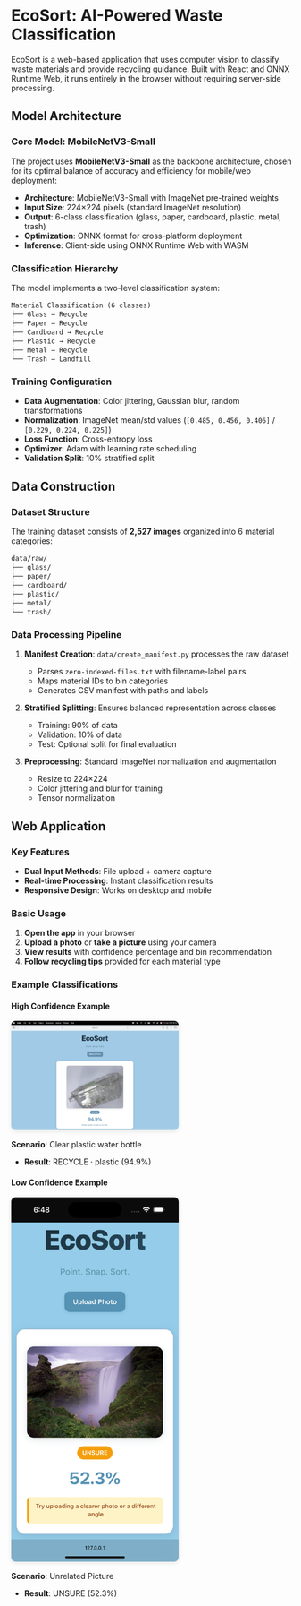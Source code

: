 # EcoSort: AI-Powered Waste Classification

EcoSort is a web-based application that uses computer vision to classify waste materials and provide recycling guidance. Built with React and ONNX Runtime Web, it runs entirely in the browser without requiring server-side processing.

## Model Architecture

### Core Model: MobileNetV3-Small
The project uses **MobileNetV3-Small** as the backbone architecture, chosen for its optimal balance of accuracy and efficiency for mobile/web deployment:

- **Architecture**: MobileNetV3-Small with ImageNet pre-trained weights
- **Input Size**: 224×224 pixels (standard ImageNet resolution)
- **Output**: 6-class classification (glass, paper, cardboard, plastic, metal, trash)
- **Optimization**: ONNX format for cross-platform deployment
- **Inference**: Client-side using ONNX Runtime Web with WASM

### Classification Hierarchy
The model implements a two-level classification system:

```
Material Classification (6 classes)
├── Glass → Recycle
├── Paper → Recycle  
├── Cardboard → Recycle
├── Plastic → Recycle
├── Metal → Recycle
└── Trash → Landfill
```

### Training Configuration
- **Data Augmentation**: Color jittering, Gaussian blur, random transformations
- **Normalization**: ImageNet mean/std values (`[0.485, 0.456, 0.406]` / `[0.229, 0.224, 0.225]`)
- **Loss Function**: Cross-entropy loss
- **Optimizer**: Adam with learning rate scheduling
- **Validation Split**: 10% stratified split

## Data Construction

### Dataset Structure
The training dataset consists of **2,527 images** organized into 6 material categories:

```
data/raw/
├── glass/    
├── paper/      
├── cardboard/ 
├── plastic/   
├── metal/     
└── trash/     
```

### Data Processing Pipeline
1. **Manifest Creation**: `data/create_manifest.py` processes the raw dataset
   - Parses `zero-indexed-files.txt` with filename-label pairs
   - Maps material IDs to bin categories
   - Generates CSV manifest with paths and labels

2. **Stratified Splitting**: Ensures balanced representation across classes
   - Training: 90% of data
   - Validation: 10% of data
   - Test: Optional split for final evaluation

3. **Preprocessing**: Standard ImageNet normalization and augmentation
   - Resize to 224×224
   - Color jittering and blur for training
   - Tensor normalization


## Web Application

### Key Features
- **Dual Input Methods**: File upload + camera capture
- **Real-time Processing**: Instant classification results
- **Responsive Design**: Works on desktop and mobile

### Basic Usage
1. **Open the app** in your browser
2. **Upload a photo** or **take a picture** using your camera
3. **View results** with confidence percentage and bin recommendation
4. **Follow recycling tips** provided for each material type

### Example Classifications

#### High Confidence Example
<img src="docs/online_recycle.png" alt="EcoSort app showing high confidence recycling classification" width="300" height="auto" style="border-radius: 8px; box-shadow: 0 2px 8px rgba(0,0,0,0.1);">

**Scenario**: Clear plastic water bottle
- **Result**: RECYCLE · plastic (94.9%)

#### Low Confidence Example
<img src="docs/movile_unsual.png" alt="EcoSort app showing low confidence classification" width="300" height="auto" style="border-radius: 8px; box-shadow: 0 2px 8px rgba(0,0,0,0.1);">

**Scenario**: Unrelated Picture
- **Result**: UNSURE (52.3%)